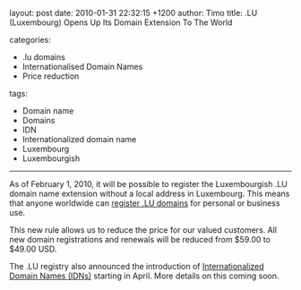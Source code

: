 layout: post
date: 2010-01-31 22:32:15 +1200
author: Timo
title: .LU (Luxembourg) Opens Up Its Domain Extension To The World

categories:
  - .lu domains
  - Internationalised Domain Names
  - Price reduction

tags:
  - Domain name
  - Domains
  - IDN
  - Internationalized domain name
  - Luxembourg
  - Luxembourgish

----

As of February 1, 2010, it will be possible to register the Luxembourgish .LU domain name extension without a local address in Luxembourg. This means that anyone worldwide can [register .LU domains](https://iwantmyname.com/domains/lu-luxembourgian-domain-name-registration-for-luxembourg) for personal or business use.

This new rule allows us to reduce the price for our valued customers. All new domain registrations and renewals will be reduced from $59.00 to $49.00 USD.

The .LU registry also announced the introduction of [Internationalized Domain Names (IDNs)](https://iwantmyname.com/idns/search-register-internationalised-domain-names) starting in April. More details on this coming soon.
